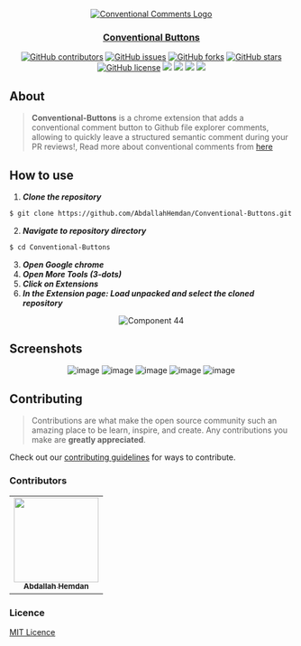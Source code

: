 <div align="center">
<a href="https://github.com/AbdallahHemdan/Conventional-Buttons" rel="noopener">
  
  ![Conventional Comments Logo](https://user-images.githubusercontent.com/40190772/114231461-c845a780-997a-11eb-9297-811735124ec3.png)


</div>

<h3 align="center">Conventional Buttons</h3>

<div align="center">
  
  [![GitHub contributors](https://img.shields.io/github/contributors/AbdallahHemdan/Conventional-Buttons)](https://github.com/AbdallahHemdan/Conventional-Buttons/contributors)
  [![GitHub issues](https://img.shields.io/github/issues/AbdallahHemdan/Conventional-Buttons)](https://github.com/AbdallahHemdan/Conventional-Buttons/issues)
  [![GitHub forks](https://img.shields.io/github/forks/AbdallahHemdan/Conventional-Buttons)](https://github.com/AbdallahHemdan/Conventional-Buttons/network)
  [![GitHub stars](https://img.shields.io/github/stars/AbdallahHemdan/Conventional-Buttons)](https://github.com/AbdallahHemdan/Conventional-Buttons/stargazers)
  [![GitHub license](https://img.shields.io/github/license/AbdallahHemdan/Conventional-Buttons)](https://github.com/AbdallahHemdan/Conventional-Buttons/blob/master/LICENSE)
  <img src="https://img.shields.io/github/languages/count/AbdallahHemdan/Conventional-Buttons" />
  <img src="https://img.shields.io/github/languages/top/AbdallahHemdan/Conventional-Buttons" />
  <img src="https://img.shields.io/github/languages/code-size/AbdallahHemdan/Conventional-Buttons" />
  <img src="https://img.shields.io/github/issues-pr-raw/AbdallahHemdan/Conventional-Buttons" />

</div>

## About
> **Conventional-Buttons** is a chrome extension that adds a conventional comment button to Github file explorer comments, allowing to quickly leave a structured semantic comment during your PR reviews!, Read more about conventional comments from [here](https://conventionalcomments.org/)

## How to use
1. **_Clone the repository_**

```sh
$ git clone https://github.com/AbdallahHemdan/Conventional-Buttons.git
```
2. **_Navigate to repository directory_**
```sh
$ cd Conventional-Buttons
```

3. **_Open Google chrome_**
4. **_Open More Tools (3-dots)_**
5. **_Click on Extensions_**
6. **_In the Extension page: Load unpacked and select the cloned repository_**

<div align="center">
  
![Component 44](https://user-images.githubusercontent.com/40190772/114234525-2a081080-997f-11eb-9107-37c2a8d1affe.png)

</div>

## Screenshots

<div align="center">
  
![image](https://user-images.githubusercontent.com/40190772/114235066-ebbf2100-997f-11eb-958f-560143dff932.png)
![image](https://user-images.githubusercontent.com/40190772/114235088-f4175c00-997f-11eb-9461-edb8c0ef43f8.png)
![image](https://user-images.githubusercontent.com/40190772/114235096-f7124c80-997f-11eb-9333-f593a5e906a7.png)
![image](https://user-images.githubusercontent.com/40190772/114235108-fbd70080-997f-11eb-93e2-bd8124791593.png)
![image](https://user-images.githubusercontent.com/40190772/114235113-fe395a80-997f-11eb-9898-5a474ec6dbbc.png)

</div>

## Contributing

> Contributions are what make the open source community such an amazing place to be learn, inspire, and create. Any contributions you make are **greatly appreciated**.

Check out our [contributing guidelines](https://github.com/AbdallahHemdan/Conventional-Buttons/blob/master/CONTRIBUTING.md) for ways to contribute.

### Contributors
<table>
  <tr>
    <td align="center"><a href="https://github.com/AbdallahHemdan"><img src="https://avatars1.githubusercontent.com/u/40190772?s=460&v=4" width="150px;" alt=""/><br /><sub><b>Abdallah Hemdan</b></sub></a><br /></td>
  </tr>
 </table>

### Licence
[MIT Licence](https://github.com/AbdallahHemdan/Orchestra/blob/master/LICENSE)

